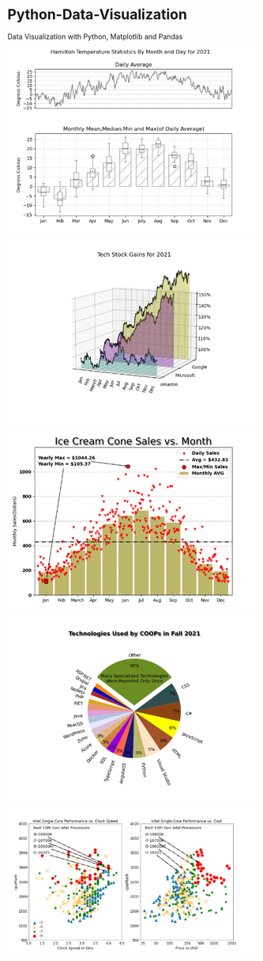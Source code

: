 # Python-Data-Visualization
Data Visualization with Python, Matplotlib and Pandas

<img src="screenshots/temperature.PNG" title="Hamilton Temperature 2021" >

<img src="screenshots/stock.PNG" title="Hamilton Temperature 2021" >

<img src="screenshots/ice%20cream.PNG" title="Hamilton Temperature 2021" >

<img src="screenshots/piechart.PNG" title="Hamilton Temperature 2021" >

<img src="screenshots/cpu.PNG" title="Hamilton Temperature 2021" >


